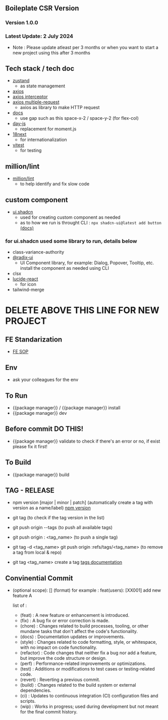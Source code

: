 ## Boileplate CSR Version

### Version 1.0.0

### Latest Update: 2 July 2024

- Note : Please update atleast per 3 months or when you want to start a new project using this after 3 months

## Tech stack / tech doc

- [zustand](https://github.com/pmndrs/zustand)
  - as state management
- [axios](https://www.npmjs.com/package/axios)
- [axios interceptor](https://www.bezkoder.com/axios-interceptors-refresh-token/)
- [axios multiple-request](https://stackoverflow.com/questions/57890667/axios-interceptor-refresh-token-for-multiple-requests)
  - axios as library to make HTTP request
- [docs](https://tailwindcss.com/docs/configuration)
  - use gap such as this space-x-2 / space-y-2 (for flex-col)
- [day-js](https://day.js.org/)
  - replacement for moment.js
- [18next](https://react.i18next.com/)
  - for internationalization
- [vitest](https://vitest.dev/)
  - for testing

## million/lint

- [million/lint](https://million.dev/)
  - to help identify and fix slow code

## custom component
  - [ui.shadcn](https://ui.shadcn.com/docs)
    - used for creating custom component as needed
    - as to how we run is throught CLI : ``npx shadcn-ui@latest add button`` [(docs)](https://ui.shadcn.com/docs/components/button)
  
  ### for ui.shadcn used some library to run, details below
  - class-variance-authority
  - [@radix-ui](https://www.radix-ui.com/)
    - UI Component library, for example: Dialog, Popover, Tooltip, etc. install the component as needed using CLI
  - clsx
  - [lucide-react](https://lucide.dev/guide/packages/lucide-react)
    - for icon
  - tailwind-merge

# DELETE ABOVE THIS LINE FOR NEW PROJECT

## FE Standarization

- [FE SOP](https://ultravoucher.atlassian.net/wiki/spaces/UE/pages/1387495548/SOP+Frontend+-+How+to+do)

## Env

- ask your colleagues for the env

## To Run

- {{package manager}} / {{package manager}} install
- {{package manager}} dev

## Before commit DO THIS!

- {{package manager}} validate
  to check if there's an error or no, if exist please fix it first!

## To Build

- {{package manager}} build

## TAG - RELEASE

- npm version [major | minor | patch]
  (automatically create a tag with version as a name/label)
  [npm version](https://docs.npmjs.com/cli/v6/commands/npm-version)

- git tag
  (to check if the tag version in the list)
- git push origin --tags
  (to push all available tags)
- git push origin : <tag_name>
  (to push a single tag)

- git tag -d <tag_name>
  git push origin :refs/tags/<tag_name>
  (to remove a tag from local & repo)

- git tag <tag_name>
  create a tag
  [tags documentation](https://support.atlassian.com/bitbucket-cloud/docs/repository-tags/)

## Convinential Commit

- <type>(optional scope): [<ticket-number>] <description>
  (format)
  for example : feat(users): [XX001] add new feature A

  list of <type>:

  - (feat) : A new feature or enhancement is introduced.
  - (fix) : A bug fix or error correction is made.
  - (chore) : Changes related to build processes, tooling, or other mundane tasks that don't affect the code's functionality.
  - (docs) : Documentation updates or improvements.
  - (style) : Changes related to code formatting, style, or whitespace, with no impact on code functionality.
  - (refactor) : Code changes that neither fix a bug nor add a feature, but improve the code structure or design.
  - (perf) : Performance-related improvements or optimizations.
  - (test) : Additions or modifications to test cases or testing-related code.
  - (revert) : Reverting a previous commit.
  - (build) : Changes related to the build system or external dependencies.
  - (ci) : Updates to continuous integration (CI) configuration files and scripts.
  - (wip) : Works in progress; used during development but not meant for the final commit history.
